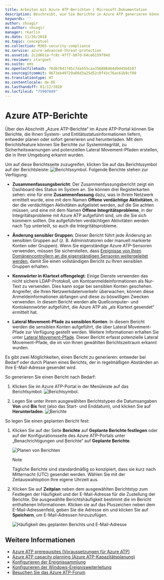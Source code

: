 ```yaml
---
title: Arbeiten mit Azure ATP-Berichten | Microsoft-Dokumentation
description: Beschreibt, wie Sie Berichte in Azure ATP generieren können, um Ihr Netzwerk zu überwachen.
keywords: ''
author: shsagir
ms.author: shsagir
manager: rkarlin
ms.date: 11/26/2018
ms.topic: conceptual
ms.collection: M365-security-compliance
ms.service: azure-advanced-threat-protection
ms.assetid: 2c2d6b1a-fc8c-4ff7-b07d-64ce6159f84d
ms.reviewer: itargoet
ms.suite: ems
ms.openlocfilehash: 76db7841745c7da555caa356808464d9d45b8107
ms.sourcegitcommit: 9673eb49729a06d3a25d52c0f43c76ac61b9cf89
ms.translationtype: HT
ms.contentlocale: de-DE
ms.lasthandoff: 01/12/2020
ms.locfileid: "75907849"
---
```

# <a name="azure-atp-reports"></a>Azure ATP-Berichte

Über den Abschnitt „Azure ATP-Berichte“ im Azure ATP-Portal können Sie Berichte, die Ihnen System- und Entitätsstatusinformationen liefern, entweder planen oder sofort generieren und herunterladen. Mit dem Berichtsfeature können Sie Berichte zur Systemintegrität, zu Sicherheitswarnungen und potenziellen Lateral Movement-Pfaden erstellen, die in Ihrer Umgebung erkannt wurden.


Um auf diese Berichtsseite zuzugreifen, klicken Sie auf das Berichtssymbol auf der Berichtsleiste: ![Berichtssymbol](./media/atp-report-icon.png).
Folgende Berichte stehen zur Verfügung: 

- **Zusammenfassungsbericht**: Der Zusammenfassungsbericht zeigt ein Dashboard des Status im System an. Sie können drei Registerkarten sehen: eine für eine **Zusammenfassung** dazu, was in Ihrem Netzwerk ermittelt wurde, eine mit dem Namen **Offene verdächtige Aktivitäten**, in der die verdächtigen Aktivitäten aufgelistet werden, auf die Sie achten müssen, und eine mit dem Namen **Offene Integritätsprobleme**, in der Integritätsprobleme mit Azure ATP aufgeführt sind, um die Sie sich kümmern sollten. Die aufgeführten verdächtigen Aktivitäten werden nach Typ unterteilt, so auch die Integritätsprobleme. 

- **Änderung sensibler Gruppen**: Dieser Bericht führt jede Änderung an sensiblen Gruppen auf (z. B. Administratoren oder manuell markierte Konten oder Gruppen). Wenn Sie eigenständige Azure ATP-Sensoren verwenden, müssen Sie sicherstellen, dass [Ereignisse von Ihren Domänencontrollern an die eigenständigen Sensoren weitergeleitet werden](configure-event-forwarding.md), damit Sie einen vollständigen Bericht zu Ihren sensiblen Gruppen erhalten. 

- **Kennwörter in Klartext offengelegt**: Einige Dienste verwenden das nicht sichere LDAP-Protokoll, um Kontoanmeldeinformationen als Nur-Text zu versenden. Dies kann sogar bei sensiblen Konten geschehen. Angreifer, die Ihren Netzwerkdatenverkehr überwachen, können diese Anmeldeinformationen abfangen und diese zu böswilligen Zwecken verwenden. In diesem Bericht werden alle Quellcomputer- und Kontokennwörter aufgeführt, die Azure ATP als „als Klartext gesendet“ ermittelt hat. 

- **Lateral Movement-Pfade zu sensiblen Konten**: In diesem Bericht werden die sensiblen Konten aufgeführt, die über Lateral Movement-Pfade zur Verfügung gestellt werden. Weitere Informationen erhalten Sie unter [Lateral Movement-Pfade](use-case-lateral-movement-path.md). Dieser Bericht erfasst potenzielle Lateral Movement-Pfade, die im von Ihnen gewählten Berichtszeitraum erkannt wurden. 

Es gibt zwei Möglichkeiten, einen Bericht zu generieren: entweder bei Bedarf oder durch Planen eines Berichts, der in regelmäßigen Abständen an Ihre E-Mail-Adresse gesendet wird.

So generieren Sie einen Bericht nach Bedarf:

1. Klicken Sie im Azure ATP-Portal in der Menüleiste auf das Berichtsymbol: ![Berichtsymbol](./media/atp-report-icon.png).

2. Legen Sie unter Ihrem ausgewählten Berichtstypen die Datumsangaben **Von** und **Bis** fest (also das Start- und Enddatum), und klicken Sie auf **Herunterladen**. 
 ![Berichte](./media/reports.png)

So legen Sie einen geplanten Bericht fest:
 
1. Klicken Sie auf der Seite **Berichte** auf **Geplante Berichte festlegen** oder auf der Konfigurationsseite des Azure ATP-Portals unter „Benachrichtigungen und Berichte“ auf **Geplante Berichte**.

   ![Planen von Berichten](./media/atp-sched-reports.png)
 
   > [!NOTE]
   > Tägliche Berichte sind standardmäßig so konzipiert, dass sie kurz nach Mitternacht (UTC) gesendet werden. Wählen Sie mit der Zeitauswahloption Ihre eigene Uhrzeit aus. 

2. Klicken Sie auf **Zeitplan** neben dem ausgewählten Berichtstyp zum Festlegen der Häufigkeit und der E-Mail-Adresse für die Zustellung der Berichte. Die ausgewählte Berichtshäufigkeit bestimmt die im Bericht enthaltenen Informationen. Klicken sie auf das Pluszeichen neben dem E-Mail-Adressenfeld, geben Sie die Adresse ein und klicken Sie auf **Speichern**, um E-Mail-Adressen hinzuzufügen.

   ![Häufigkeit des geplanten Berichts und E-Mail-Adresse](./media/sched-report1.png)


## <a name="see-also"></a>Weitere Informationen
- [Azure ATP prerequisites (Voraussetzungen für Azure ATP)](atp-prerequisites.md)
- [Azure ATP capacity planning (Azure ATP-Kapazitätsplanung)](atp-capacity-planning.md)
- [Konfigurieren der Ereignissammlung](configure-event-collection.md)
- [Konfigurieren der Windows-Ereignisweiterleitung](configure-event-forwarding.md)
- [Besuchen Sie das Azure ATP-Forum](https://aka.ms/azureatpcommunity)

